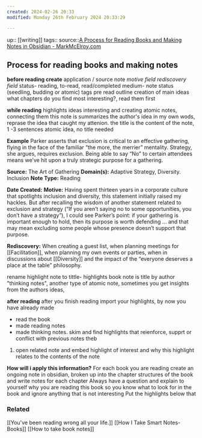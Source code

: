 ```yaml
---
created: 2024-02-26 20:33
modified: Monday 26th February 2024 20:33:29

---
```

up::  [[writing]]
tags::
source::[A Process for Reading Books and Making Notes in Obsidian - MarkMcElroy.com](https://markmcelroy.com/a-process-for-reading-books-and-making-notes-in-obsidian/)
## Process for reading books and making notes

**before reading create**
application / source note
_motive field_
_rediscovery field_
status- reading, to-read, read/completed
medium-
note status (seedling, budding or atomic)
tags
pre read outline creation of main ideas
	what chapters do you find most interesting?, read them first

**while reading**
highlights ideas interesting and creating atomic notes, connecting them
	this note is summarizes the author's idea in my own wods,
	reprase the idea that caught my attenion. the title is the content of the note, 1 -3 sentences atomic idea, no title needed


**Example**
Parker asserts that exclusion is critical to an effective gathering, flying in the face of the familiar “the more, the merrier” mentality. Strategy, she argues, requires exclusion. Being able to say “No” to certain attendees means we’ve hit upon a truly strategic purpose for a gathering.

**Source:** The Art of Gathering
**Domain(s):** Adaptive Strategy, Diversity. Inclusion
**Note Type:** Reading

**Date Created:**
**Motive:** Having spent thirteen years in a corporate culture that spotlights inclusion and diversity, this statement initially raised my hackles. But after recalling the wisdom of another statement related to exclusion and strategy (“If you aren’t saying no to some opportunities, you don’t have a strategy”), I could see Parker’s point: if your gathering is important enough to hold, then its purpose is worth defending … and that may mean excluding some people whose presence doesn’t support that purpose.

**Rediscovery:** When creating a guest list, when planning meetings for [[Facilitation]], when planning my own events or parties, when in discussions about [[Diversity]] and the impact of the “everyone deserves a place at the table” philosophy.


rename highlight note to tittle- highlights
book note is title by author
 "thinking notes", another type of atomic note, sometimes you get insights from the authors ideas,

**after reading**
after you finish reading import your highlights, by now you have already made
- read the book
- made reading notes
- made thinking notes.
skim and find highlights that reienforce, supprt or conflict with previous notes
theb
1. open related note and embed highlight of interest and why this highlight relates to the contents of the note


**How will i apply this information?**
For each book you are reading create an ongoing note in obsidian, broken up into the chapter structures of the book and write notes for each chapter
Always have a question and explain to yourself why you are reading this book so you know what to look for in the book and ignore anything that is not interesting
Put the highlights below that


### Related
[[You've been reading wrong all your life.]]
[[How I Take Smart Notes- Books]]
[[How to take book notes]]

